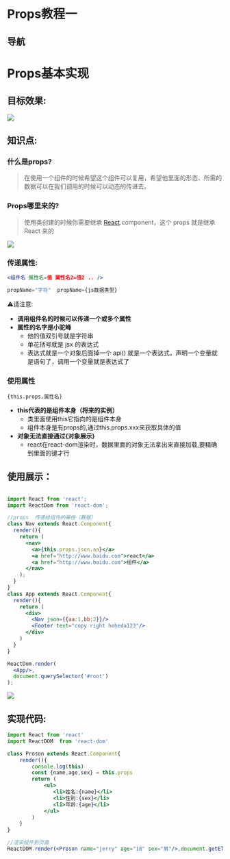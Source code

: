 # Props教程一

## 导航



# Props基本实现

## 目标效果:

![](F:\Project\Javascript\UI\React_LearnCode\09_props_1\Pictrue\target.png)



## 知识点:

### 什么是props?

> 在使用一个组件的时候希望这个组件可以复用，希望他里面的形态、所需的数据可以在我们调用的时候可以动态的传进去。



### Props哪里来的?

> 使用类创建的时候你需要继承 [React](https://so.csdn.net/so/search?q=React&spm=1001.2101.3001.7020).component，这个 props 就是继承React 来的

![](https://img-blog.csdnimg.cn/20200522083956666.png?x-oss-process=image/watermark,type_ZmFuZ3poZW5naGVpdGk,shadow_10,text_aHR0cHM6Ly9ibG9nLmNzZG4ubmV0L3FxXzQ0MTYzMjY5,size_16,color_FFFFFF,t_70)





### 传递属性:

```jsx
<组件名 属性名=值 属性名2=值2 .. />

propName="字符"  propName={js数据类型}
```

:warning:请注意:

- **调用组件名的时候可以传递一个或多个属性**
- **属性的名字是小驼峰**
  - 他的值双引号就是字符串
  - 单花括号就是 jsx 的表达式
  - 表达式就是一个对象后面掉一个 api() 就是一个表达式，声明一个变量就是语句了，调用一个变量就是表达式了



### **使用属性**

```
{this.props.属性名}
```

- **this代表的是组件本身（将来的实例）**
  - 类里面使用this它指向的是组件本身
  - 组件本身是有props的,通过this.props.xxx来获取具体的值
- **对象无法直接通过{对象展示}**
  - react在react-dom渲染时，数据里面的对象无法拿出来直接加载,要精确到里面的键才行



## **使用展示：**

```jsx

import React from 'react';
import ReactDom from 'react-dom';

//props  传递给组件的属性（数据）
class Nav extends React.Component{
  render(){
    return (
      <nav>
        <a>{this.props.json.aa}</a>
        <a href="http://www.baidu.com">react</a>
        <a href="http://www.baidu.com">组件</a>
      </nav>
    );
  }
}
class App extends React.Component{
  render(){
    return (
      <div>
        <Nav json={{aa:1,bb:2}}/>
        <Footer text="copy right heheda123"/>
      </div>
    )
  }
}

ReactDom.render(
  <App/>,
  document.querySelector('#root')
);


```

![](https://img-blog.csdnimg.cn/20200522090353649.png?x-oss-process=image/watermark,type_ZmFuZ3poZW5naGVpdGk,shadow_10,text_aHR0cHM6Ly9ibG9nLmNzZG4ubmV0L3FxXzQ0MTYzMjY5,size_16,color_FFFFFF,t_70)

## 实现代码:

```jsx
import React from 'react'
import ReactDOM  from 'react-dom'

class Proson extends React.Component{
    render(){
        console.log(this)
        const {name,age,sex} = this.props
        return (
            <ul>
               <li>姓名:{name}</li>
               <li>性别:{sex}</li>
               <li>年龄:{age}</li>
            </ul>     
        )
    }
}

//渲染组件到页面
ReactDOM.render(<Proson name="jerry" age="18" sex="男"/>,document.getElementById('root'))

```

